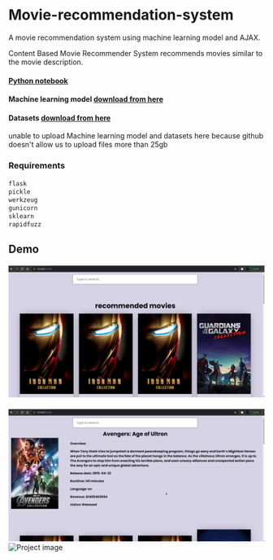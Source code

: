 # Movie-recommendation-system



A movie recommendation system using machine learning model and AJAX.

Content Based Movie Recommender System recommends movies similar to the movie description.

#### [Python notebook](https://nbviewer.jupyter.org/github/atultyagi612/Movie-recommendation-system/blob/main/movie%20recommendation%20notebook.ipynb)

#### Machine learning model [download from here](https://drive.google.com/file/d/1PER3b0uOJG0Z0YFcpT9EPZ41l1ZZo-4d/view?usp=sharing)

#### Datasets [download from here](https://drive.google.com/file/d/1-CaWPZLtxoxKhmrMNAEaJMmC4X5_kED6/view?usp=sharing)

unable to upload Machine learning model and datasets here because github doesn't allow us to upload files more than 25gb

### Requirements
```
flask
pickle
werkzeug
gunicorn
sklearn
rapidfuzz
```

## Demo



#### 
![Project image](demo/front%20image.png)

#### 
![Project image](demo/2.png)
![Project image](https://drive.google.com/uc?export=view&id=1iEKanoiQjqVXu5Z23n4ksY0WGrvLQXWc)
<!-- <a href="https://drive.google.com/uc?export=view&id=1iEKanoiQjqVXu5Z23n4ksY0WGrvLQXWc"><img src="https://drive.google.com/uc?export=view&id=1iEKanoiQjqVXu5Z23n4ksY0WGrvLQXWc" style="width: 650px; max-width: 100%; height: auto" title="Click to enlarge picture" /> -->
